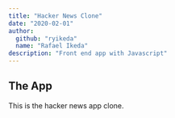 ```yaml
---
title: "Hacker News Clone"
date: "2020-02-01"
author:
  github: "ryikeda"
  name: "Rafael Ikeda"
description: "Front end app with Javascript"
---
```


## The App

This is the hacker news app clone.
